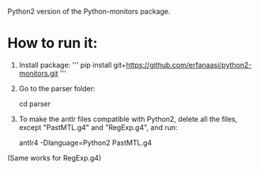 Python2 version of the Python-monitors package.

# How to run it:
1) Install package:
'''
    pip install git+https://github.com/erfanaasi/python2-monitors.git
'''
2) Go to the parser folder:

    cd parser

3) To make the antlr files compatible with Python2, delete all the files, except "PastMTL.g4" and "RegExp.g4", and run:

    antlr4 -Dlanguage=Python2 PastMTL.g4
    
(Same works for RegExp.g4)

    
